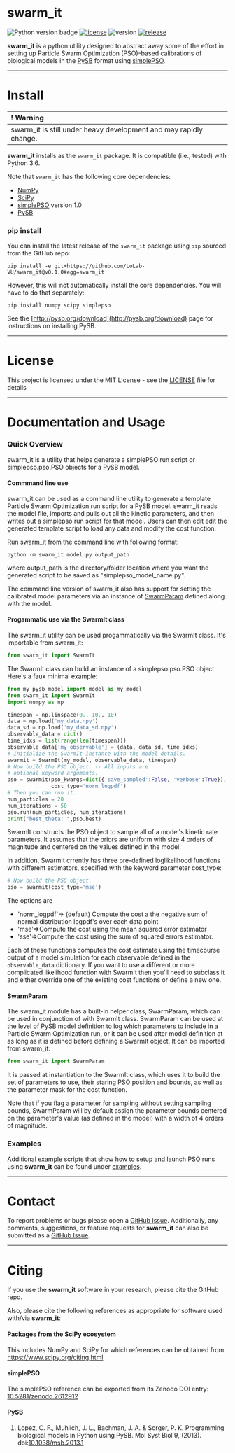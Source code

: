 # swarm_it

![Python version badge](https://img.shields.io/badge/python-3.6-blue.svg)
[![license](https://img.shields.io/github/license/LoLab-VU/swarm_it.svg)](LICENSE)
![version](https://img.shields.io/badge/version-0.1.0-orange.svg)
[![release](https://img.shields.io/github/release-pre/LoLab-VU/swarm_it.svg)](https://github.com/LoLab-VU/swarm_it/releases/tag/v0.1.0)

**swarm_it** is a python utility designed to abstract away some of the effort in setting up Particle Swarm Optimization (PSO)-based calibrations of biological models in the [PySB](http://pysb.org/) format using [simplePSO](https://github.com/LoLab-VU/ParticleSwarmOptimization).

------

# Install

| **! Warning** |
| :--- |
|  swarm_it is still under heavy development and may rapidly change. |

**swarm_it** installs as the `swarm_it` package. It is compatible (i.e., tested) with Python 3.6.

Note that `swarm_it` has the following core dependencies:
   * [NumPy](http://www.numpy.org/)
   * [SciPy](https://www.scipy.org/)   
   * [simplePSO](https://github.com/LoLab-VU/ParticleSwarmOptimization) version 1.0
   * [PySB](http://pysb.org/)

### pip install
You can install the latest release of the `swarm_it` package using `pip` sourced from the GitHub repo:
```
pip install -e git+https://github.com/LoLab-VU/swarm_it@v0.1.0#egg=swarm_it
```
However, this will not automatically install the core dependencies. You will have to do that separately:
```
pip install numpy scipy simplepso
```
See the [http://pysb.org/download](http://pysb.org/download) page for instructions on installing PySB.

------

# License

This project is licensed under the MIT License - see the [LICENSE](LICENSE) file for details

------

# Documentation and Usage

### Quick Overview
swarm_it is a utility that helps generate a simplePSO run script or simplepso.pso.PSO objects for a PySB model.

#### Commmand line use
swarm_it can be used as a command line utility to generate a template Particle Swarm Optimization run script for a PySB model. swarm_it reads the model file, imports and pulls out all the kinetic parameters, and then writes out a simplepso run script for that model. Users can then edit edit the generated template script to load any data and modify the cost function.

Run swarm_it from the command line with following format:
```
python -m swarm_it model.py output_path
```      
where output_path is the directory/folder location where you want the generated script to be saved as "simplepso_model_name.py".

The command line version of swarm_it also has support for setting the calibrated model parameters via an instance of [SwarmParam](https://github.com/LoLab-VU/swarm_it/tree/master#swarmparam) defined along with the model.   


#### Progammatic use via the SwarmIt class
The swarm_it utility can be used progammatically via the SwarmIt
class. It's importable from swarm_it:
```python
from swarm_it import SwarmIt
```
The SwarmIt class can build an instance of a simplepso.pso.PSO object.  
 Here's a faux minimal example:
```python
from my_pysb_model import model as my_model
from swarm_it import SwarmIt
import numpy as np

timespan = np.linspace(0., 10., 10)
data = np.load('my_data.npy')
data_sd = np.load('my_data_sd.npy')
observable_data = dict()
time_idxs = list(range(len(timespan)))
observable_data['my_observable'] = (data, data_sd, time_idxs)
# Initialize the SwarmIt instance with the model details.
swarmit = SwarmIt(my_model, observable_data, timespan)
# Now build the PSO object. -- All inputs are
# optional keyword arguments.
pso = swarmit(pso_kwargs=dict({'save_sampled':False, 'verbose':True}),
              cost_type='norm_logpdf')
# Then you can run it.
num_particles = 20
num_iterations = 50
pso.run(num_particles, num_iterations)
print("best_theta: ",pso.best)
```

SwarmIt constructs the PSO object to sample all of a model's kinetic rate parameters. It assumes that the priors are uniform with size 4 orders of magnitude and centered on the values defined in the model.

In addition, SwarmIt crrently has three pre-defined loglikelihood functions with different estimators, specified with the keyword parameter cost_type:
```python
# Now build the PSO object.
pso = swarmit(cost_type='mse')
```
The options are
  * 'norm_logpdf'=> (default) Compute the cost a the negative sum of normal distribution logpdf's over each data point
  * 'mse'=>Compute the cost using the mean squared error estimator
  * 'sse'=>Compute the cost using the sum of squared errors estimator.

Each of these functions computes the cost estimate using the timecourse output of a model simulation for each observable defined in the `observable_data` dictionary.
If you want to use a different or more complicated likelihood function with SwarmIt then you'll need to subclass it and either override one of the existing cost functions or define a new one.  

#### SwarmParam
The swarm_it module has a built-in helper class, SwarmParam, which can be used in conjunction of with SwarmIt class. SwarmParam can be used at the level of PySB model definition to log which parameters to include in
a Particle Swarm Optimization run, or it can be used after model definition at as long as it is defined before defining a SwarmIt object. It can be imported from swarm_it:
```python
from swarm_it import SwarmParam
```
It is passed at instantiation to the SwarmIt class, which uses it
to build the set of parameters to use, their staring PSO position and bounds, as well as the parameter mask for the cost function.

Note that if you flag a parameter for sampling without setting sampling bounds, SwarmParam will by default assign the parameter bounds centered on the parameter's value (as defined in the model) with a width of 4 orders of magnitude.

### Examples
Additional example scripts that show how to setup and launch PSO runs using **swarm_it** can be found under [examples](./examples).

------

# Contact

To report problems or bugs please open a
[GitHub Issue](https://github.com/LoLab-VU/swarm_it/issues). Additionally, any
comments, suggestions, or feature requests for **swarm_it** can also be submitted as a
[GitHub Issue](https://github.com/LoLab-VU/swarm_it/issues).

------

# Citing

If you use the **swarm_it** software in your research, please cite the GitHub repo.

Also, please cite the following references as appropriate for software used with/via **swarm_it**:

#### Packages from the SciPy ecosystem

This includes NumPy and SciPy for which references can be obtained from:
https://www.scipy.org/citing.html

#### simplePSO
The simplePSO reference can be exported from its Zenodo DOI entry:
[10.5281/zenodo.2612912](https://doi.org/10.5281/zenodo.2612912)

#### PySB
  1. Lopez, C. F., Muhlich, J. L., Bachman, J. A. & Sorger, P. K. Programming biological models in Python using PySB. Mol Syst Biol 9, (2013). doi:[10.1038/msb.2013.1](dx.doi.org/10.1038/msb.2013.1)
